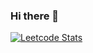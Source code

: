 ### Hi there 👋

[![Leetcode Stats](https://leetcard.jacoblin.cool/Jerish_Balakrishnan?ext=heatmap&font=Dancing_Script)](https://leetcode.com/Jerish_Balakrishnan)
